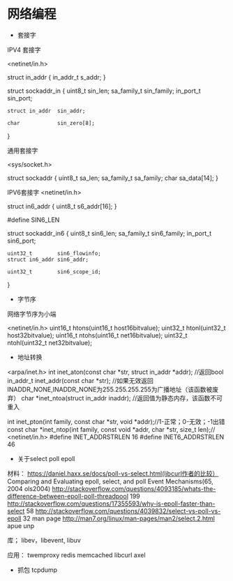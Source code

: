 # 网络编程

* 套接字

IPV4 套接字

<netinet/in.h>

struct in_addr {
    in_addr_t       s_addr;
}

struct sockaddr_in {
    uint8_t         sin_len;
    sa_family_t     sin_family;
    in_port_t       sin_port;
    
    struct in_addr  sin_addr;
    
    char            sin_zero[8];
}

通用套接字

<sys/socket.h>

struct sockaddr {
    uint8_t         sa_len;
    sa_family_t     sa_family;
    char            sa_data[14];
}

IPV6套接字
<netinet/in.h>

struct in6_addr {
    uint8_t         s6_addr[16];
}

#define SIN6_LEN 

struct sockaddr_in6 {
    uint8_t         sin6_len;
    sa_family_t     sin6_family;
    in_port_t       sin6_port;

    uint32_t        sin6_flowinfo;
    struct in6_addr sin6_addr;

    uint32_t        sin6_scope_id;
}

* 字节序

网络字节序为小端

<netinet/in.h>
uint16_t htons(uint16_t host16bitvalue);
uint32_t htonl(uint32_t host32bitvalue);
uint16_t ntohs(uint16_t net16bitvalue);
uint32_t ntohl(uint32_t net32bitvalue);


* 地址转换

<arpa/inet.h>
int inet_aton(const char *str, struct in_addr *addr); //返回bool
in_addr_t inet_addr(const char *str); //如果无效返回INADDR_NONE,INADDR_NONE为255.255.255.255为广播地址（该函数被废弃）
char *inet_ntoa(struct in_addr inaddr); //返回值为静态内存，该函数不可重入

int inet_pton(int family, const char *str, void *addr);//1-正常；0-无效；-1出错
const char *inet_ntop(int family, const void *addr, char *str, size_t len);//
<netinet/in.h>
#define INET_ADDRSTRLEN 16
#define INET6_ADDRSTRLEN 46


* 关于select poll epoll

材料：
https://daniel.haxx.se/docs/poll-vs-select.html(libcurl作者的比较）
Comparing and Evaluating epoll, select, and poll Event Mechanisms(65, 2004 ols2004)
http://stackoverflow.com/questions/4093185/whats-the-difference-between-epoll-poll-threadpool 199
http://stackoverflow.com/questions/17355593/why-is-epoll-faster-than-select 58
http://stackoverflow.com/questions/4039832/select-vs-poll-vs-epoll 32
man page http://man7.org/linux/man-pages/man2/select.2.html
apue
unp

库；
libev，libevent, libuv

应用：
twemproxy
redis
memcached
libcurl
axel

* 抓包
tcpdump

